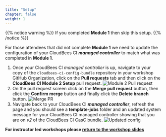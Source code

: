 ```yaml
---
title: "Setup"
chapter: false
weight: 1
---
```


{{% notice warning %}}
If you completed **Module 1** then skip this setup.
{{% /notice %}}

For those attendees that did not complete **Module 1** we need to update the configuration of your CloudBees CI ***managed controller*** to match what was completed in **Module 1**. 

1. Once your CloudBees CI *managed controller* is up, navigate to your copy of the `cloudbees-ci-config-bundle` repository in your workshop GitHub Organization, click on the **Pull requests** tab and then click on the **CloudBees CI Module 2 Setup** pull request. ![Module 2 Pull request](module-2-pull-request.png?width=50pc)
2. On the pull request screen click on the **Merge pull request** button, then click the **Confirm merge** button and finally click the **Delete branch** button. ![Merge PR](merge-pr.png?width=50pc)
4. Navigate back to your CloudBees CI ***managed controller***, refresh the page and you should see a **template-jobs** folder and an updated system message for your CloudBees CI managed controller showing that you are on *v2* of the CloudBees CI CasC bundle. ![Updated config](updated-config.png?width=50pc)

**For instructor led workshops please <a href="https://cloudbees-days.github.io/cloudbees-field-workshops/cloudbees-ci/#using-templates-title">return to the workshop slides</a>**
